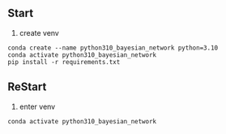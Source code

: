 ## Start
1. create venv
```
conda create --name python310_bayesian_network python=3.10
conda activate python310_bayesian_network
pip install -r requirements.txt
```

## ReStart
1. enter venv
```
conda activate python310_bayesian_network
```